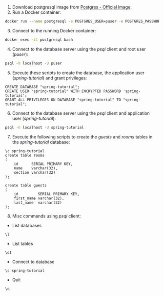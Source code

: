 1. Download postgresql image from [Postgres - Official Image](https://hub.docker.com/_/postgres?tab=description).
2. Run a Docker container:
```bash
docker run --name postgresql -e POSTGRES_USER=puser -e POSTGRES_PASSWORD=ppass -p 5432:5432 -v /Users/Alex/programming/db/postgresql/data:/var/lib/postgresql/data -d postgres
```
3. Connect to the running Docker container:
```bash
docker exec -it postgresql bash
```
4. Connect to the database server using the _psql_ client and root user (_puser_):
```bash
psql -h localhost -U puser
```
5. Execute these scripts to create the database, the application user (_spring-tutorial_) and grant privileges:
```postgresql
CREATE DATABASE "spring-tutorial";
CREATE USER "spring-tutorial" WITH ENCRYPTED PASSWORD 'spring-tutorial';
GRANT ALL PRIVILEGES ON DATABASE "spring-tutorial" TO "spring-tutorial";
```
6. Connect to the database server using the _psql_ client and application user (_spring-tutorial_):
```bash
psql -h localhost -U spring-tutorial
```
7. Execute the following scripts to create the _guests_ and _rooms_ tables in the _spring-tutorial_ database:
```postgresql
\c spring-tutorial
create table rooms
(
    id      SERIAL PRIMARY KEY,
    name    varchar(32),
    section varchar(32)
);

create table guests
(
    id         SERIAL PRIMARY KEY,
    first_name varchar(32),
    last_name  varchar(32)
);
```
8. Misc commands using _psql_ client:
* List databases
```postgresql
\l
```
* List tables
```postgresql
\dt
```
* Connect to database
```postgresql
\c spring-tutorial
```
* Quit
```postgresql
\q
```